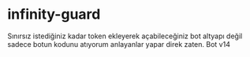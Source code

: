 # infinity-guard
Sınırsız istediğiniz kadar token ekleyerek açabileceğiniz bot altyapı değil sadece botun kodunu atıyorum anlayanlar yapar direk zaten. Bot v14
